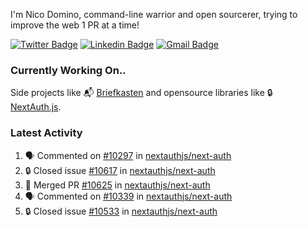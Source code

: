 
I'm Nico Domino, command-line warrior and open sourcerer, trying to improve the web 1 PR at a time!

[![Twitter Badge](https://img.shields.io/badge/-@ndom91-1ca0f1?style=flat-square&labelColor=1ca0f1&logo=twitter&logoColor=white&link=https://twitter.com/ndom91)](https://twitter.com/ndom91) [![Linkedin Badge](https://img.shields.io/badge/-ndom91-blue?style=flat-square&logo=Linkedin&logoColor=white&link=https://www.linkedin.com/in/ndom91/)](https://www.linkedin.com/in/ndom91/) [![Gmail Badge](https://img.shields.io/badge/-yo@ndo.dev-c14438?style=flat-square&logo=mail.ru&logoColor=white&link=mailto:yo@ndo.dev)](mailto:yo@ndo.dev)

### Currently Working On..

Side projects like 📬 [Briefkasten](https://briefkastenhq.com) and opensource libraries like 🔒 [NextAuth.js](https://github.com/nextauthjs/next-auth).

<!--START_SECTION_PROFILE_VIEWS:readme-info-->
<!--END_SECTION_PROFILE_VIEWS:readme-info-->

<!--START_SECTION_DAILY_COMMIT:readme-info-->
<!--END_SECTION_DAILY_COMMIT:readme-info-->

<!--START_SECTION_WEEKLY_COMMIT:readme-info-->
<!--END_SECTION_WEEKLY_COMMIT:readme-info-->

### Latest Activity

<!--START_SECTION:activity-->
1. 🗣 Commented on [#10297](https://github.com/nextauthjs/next-auth/pull/10297#issuecomment-2061945122) in [nextauthjs/next-auth](https://github.com/nextauthjs/next-auth)
2. 🔒 Closed issue [#10617](https://github.com/nextauthjs/next-auth/issues/10617) in [nextauthjs/next-auth](https://github.com/nextauthjs/next-auth)
3. 🎉 Merged PR [#10625](https://github.com/nextauthjs/next-auth/pull/10625) in [nextauthjs/next-auth](https://github.com/nextauthjs/next-auth)
4. 🗣 Commented on [#10339](https://github.com/nextauthjs/next-auth/pull/10339#issuecomment-2061845102) in [nextauthjs/next-auth](https://github.com/nextauthjs/next-auth)
5. 🔒 Closed issue [#10533](https://github.com/nextauthjs/next-auth/issues/10533) in [nextauthjs/next-auth](https://github.com/nextauthjs/next-auth)
<!--END_SECTION:activity-->
